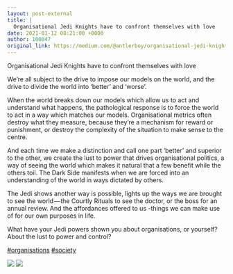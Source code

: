 ```yaml
---
layout: post-external
title: |
  Organisational Jedi Knights have to confront themselves with love
date: 2021-01-12 08:21:00 +0000
author: 100047
original_link: https://medium.com/@antlerboy/organisational-jedi-knights-have-to-confront-themselves-with-love-cb94f701dee2?source=rss-97852f5a56ae------2
---
```


Organisational Jedi Knights have to confront themselves with love

We’re all subject to the drive to impose our models on the world, and the drive to divide the world into ‘better’ and ‘worse’.

When the world breaks down our models which allow us to act and understand what happens, the pathological response is to force the world to act in a way which matches our models. Organisational metrics often destroy what they measure, because they’re a mechanism for reward or punishment, or destroy the complexity of the situation to make sense to the centre.

And each time we make a distinction and call one part ‘better’ and superior to the other, we create the lust to power that drives organisational politics, a way of seeing the world which makes it natural that a few benefit while the others toil. The Dark Side manifests when we are forced into an understanding of the world in ways dictated by others.

The Jedi shows another way is possible, lights up the ways we are brought to see the world — the Courtly Rituals to see the doctor, or the boss for an annual review. And the affordances offered to us -things we can make use of for our own purposes in life.

What have your Jedi powers shown you about organisations, or yourself? About the lust to power and control?

[#organisations](https://www.linkedin.com/feed/hashtag/?keywords=organisations&highlightedUpdateUrns=urn#3Ali%3Aactivity%3A6696667153329983488) [#society](https://www.linkedin.com/feed/hashtag/?keywords=society&highlightedUpdateUrns=urn%3Ali%3Aactivity%3A6696667153329983488)

![](https://cdn-images-1.medium.com/max/800/0*KVbWvNGr2UD3tSun)
 ![](https://medium.com/_/stat?event=post.clientViewed&referrerSource=full_rss&postId=cb94f701dee2)
